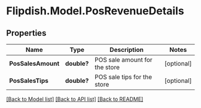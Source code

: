 # Flipdish.Model.PosRevenueDetails
## Properties

Name | Type | Description | Notes
------------ | ------------- | ------------- | -------------
**PosSalesAmount** | **double?** | POS sale amount for the store | [optional] 
**PosSalesTips** | **double?** | POS sale tips for the store | [optional] 

[[Back to Model list]](../README.md#documentation-for-models) [[Back to API list]](../README.md#documentation-for-api-endpoints) [[Back to README]](../README.md)

